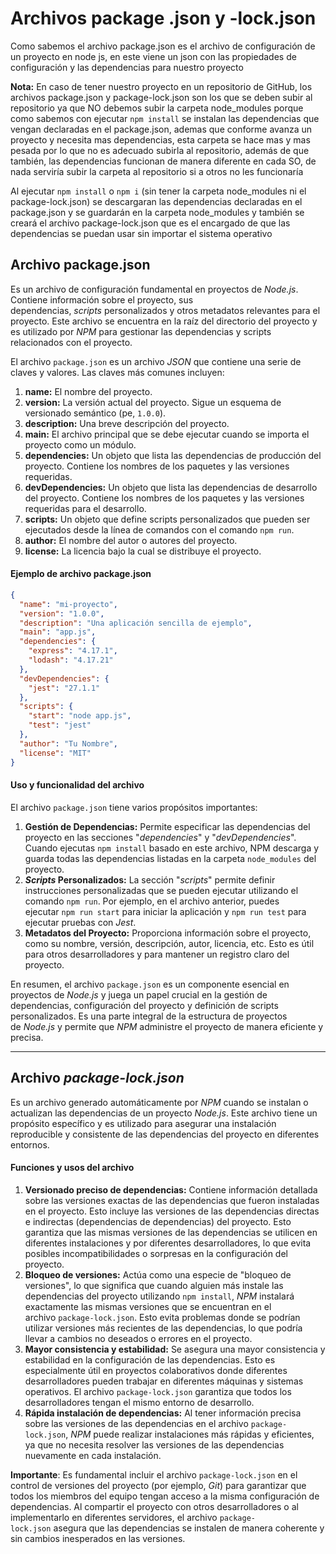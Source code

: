 # **Archivos package .json y -lock.json**

Como sabemos el archivo package.json es el archivo de configuración de un proyecto en node js, en este viene un json con las propiedades de configuración y las dependencias para nuestro proyecto 

**Nota:** En caso de tener nuestro proyecto en un repositorio de GitHub, los archivos package.json y package-lock.json son los que se deben subir al repositorio ya que NO debemos subir la carpeta node_modules porque como sabemos con ejecutar `npm install` se instalan las dependencias que vengan declaradas en el package.json, ademas que conforme avanza un proyecto y necesita mas dependencias, esta carpeta se hace mas y mas pesada por lo que no es adecuado subirla al repositorio, además de que también, las dependencias funcionan de manera diferente en cada SO, de nada serviría subir la carpeta al repositorio si a otros no les funcionaría  

Al ejecutar `npm install` o `npm i` (sin tener la carpeta node_modules ni el package-lock.json) se descargaran las dependencias declaradas en el package.json y se guardarán en la carpeta node_modules y también se creará el archivo package-lock.json que es el encargado de que las dependencias se puedan usar sin importar el sistema operativo 


## Archivo package.json

Es un archivo de configuración fundamental en proyectos de _Node.js_. Contiene información sobre el proyecto, sus dependencias, _scripts_ personalizados y otros metadatos relevantes para el proyecto. Este archivo se encuentra en la raíz del directorio del proyecto y es utilizado por _NPM_ para gestionar las dependencias y scripts relacionados con el proyecto.

El archivo `package.json` es un archivo _JSON_ que contiene una serie de claves y valores. Las claves más comunes incluyen:

1. **name:** El nombre del proyecto.
2. **version:** La versión actual del proyecto. Sigue un esquema de versionado semántico (pe, `1.0.0`).
3. **description:** Una breve descripción del proyecto.
4. **main:** El archivo principal que se debe ejecutar cuando se importa el proyecto como un módulo.
5. **dependencies:** Un objeto que lista las dependencias de producción del proyecto. Contiene los nombres de los paquetes y las versiones requeridas.
6. **devDependencies:** Un objeto que lista las dependencias de desarrollo del proyecto. Contiene los nombres de los paquetes y las versiones requeridas para el desarrollo.
7. **scripts:** Un objeto que define scripts personalizados que pueden ser ejecutados desde la línea de comandos con el comando `npm run`.
8. **author:** El nombre del autor o autores del proyecto.
9. **license:** La licencia bajo la cual se distribuye el proyecto.

#### Ejemplo de archivo package.json

```json
{
  "name": "mi-proyecto",
  "version": "1.0.0",
  "description": "Una aplicación sencilla de ejemplo",
  "main": "app.js",
  "dependencies": {
    "express": "4.17.1",
    "lodash": "4.17.21"
  },
  "devDependencies": {
    "jest": "27.1.1"
  },
  "scripts": {
    "start": "node app.js",
    "test": "jest"
  },
  "author": "Tu Nombre",
  "license": "MIT"
}
```

#### Uso y funcionalidad del archivo

El archivo `package.json` tiene varios propósitos importantes:

1. **Gestión de Dependencias:** Permite especificar las dependencias del proyecto en las secciones "_dependencies_" y "_devDependencies_". Cuando ejecutas `npm install` basado en este archivo, NPM descarga y guarda todas las dependencias listadas en la carpeta `node_modules` del proyecto.
2. **_Scripts_ Personalizados:** La sección "_scripts_" permite definir instrucciones personalizadas que se pueden ejecutar utilizando el comando `npm run`. Por ejemplo, en el archivo anterior, puedes ejecutar `npm run start` para iniciar la aplicación y `npm run test` para ejecutar pruebas con _Jest_.
3. **Metadatos del Proyecto:** Proporciona información sobre el proyecto, como su nombre, versión, descripción, autor, licencia, etc. Esto es útil para otros desarrolladores y para mantener un registro claro del proyecto.

En resumen, el archivo `package.json` es un componente esencial en proyectos de _Node.js_ y juega un papel crucial en la gestión de dependencias, configuración del proyecto y definición de scripts personalizados. Es una parte integral de la estructura de proyectos de _Node.js_ y permite que _NPM_ administre el proyecto de manera eficiente y precisa.


---


## Archivo _package-lock.json_

Es un archivo generado automáticamente por _NPM_ cuando se instalan o actualizan las dependencias de un proyecto _Node.js_. Este archivo tiene un propósito específico y es utilizado para asegurar una instalación reproducible y consistente de las dependencias del proyecto en diferentes entornos.

#### Funciones y usos del archivo

1. **Versionado preciso de dependencias:** Contiene información detallada sobre las versiones exactas de las dependencias que fueron instaladas en el proyecto. Esto incluye las versiones de las dependencias directas e indirectas (dependencias de dependencias) del proyecto. Esto garantiza que las mismas versiones de las dependencias se utilicen en diferentes instalaciones y por diferentes desarrolladores, lo que evita posibles incompatibilidades o sorpresas en la configuración del proyecto.
2. **Bloqueo de versiones:** Actúa como una especie de "bloqueo de versiones", lo que significa que cuando alguien más instale las dependencias del proyecto utilizando `npm install`, _NPM_ instalará exactamente las mismas versiones que se encuentran en el archivo `package-lock.json`. Esto evita problemas donde se podrían utilizar versiones más recientes de las dependencias, lo que podría llevar a cambios no deseados o errores en el proyecto.
3. **Mayor consistencia y estabilidad:** Se asegura una mayor consistencia y estabilidad en la configuración de las dependencias. Esto es especialmente útil en proyectos colaborativos donde diferentes desarrolladores pueden trabajar en diferentes máquinas y sistemas operativos. El archivo `package-lock.json` garantiza que todos los desarrolladores tengan el mismo entorno de desarrollo.
4. **Rápida instalación de dependencias:** Al tener información precisa sobre las versiones de las dependencias en el archivo `package-lock.json`, _NPM_ puede realizar instalaciones más rápidas y eficientes, ya que no necesita resolver las versiones de las dependencias nuevamente en cada instalación.

**Importante**: Es fundamental incluir el archivo `package-lock.json` en el control de versiones del proyecto (por ejemplo, _Git_) para garantizar que todos los miembros del equipo tengan acceso a la misma configuración de dependencias. Al compartir el proyecto con otros desarrolladores o al implementarlo en diferentes servidores, el archivo `package-lock.json` asegura que las dependencias se instalen de manera coherente y sin cambios inesperados en las versiones.